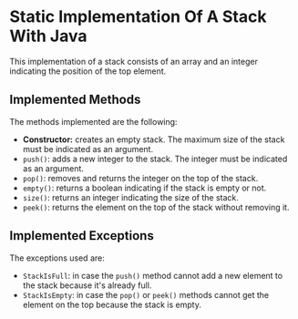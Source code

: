 # Static Implementation Of A Stack With Java
This implementation of a stack consists of an array and an integer indicating the position of the top element.

## Implemented Methods

The methods implemented are the following:
* **Constructor:** creates an empty stack. The maximum size of the stack must be indicated as an argument.
* `push()`: adds a new integer to the stack.  The integer must be indicated as an argument.
* `pop()`: removes and returns the integer on the top of the stack.
* `empty()`: returns a boolean indicating if the stack is empty or not.
* `size()`: returns an integer indicating the size of the stack.
* `peek()`: returns the element on the top of the stack without removing it.

## Implemented Exceptions

The exceptions used are:
* `StackIsFull`: in case the `push()` method cannot add a new element to the stack because it's already full.
* `StackIsEmpty`: in case the `pop()` or `peek()` methods cannot get the element on the top because the stack is empty.
